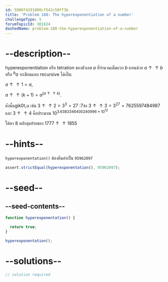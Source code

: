 ```yaml
---
id: 5900f4291000cf542c50ff3b
title: 'Problem 188: The hyperexponentiation of a number'
challengeType: 5
forumTopicId: 301824
dashedName: problem-188-the-hyperexponentiation-of-a-number
---
```


# --description--

hyperexponentiation หรือ tetration ของตัวเลข $a$ ที่จำนวนเต็มบวก $b$ แทนด้วย $a↑↑b$ หรือ ${}^ba$ จะเขียนแบบ recursive ได้เป็น:

$a↑↑1 = a$,

$a↑↑(k+1) = a^{(a↑↑k)}$.

ดังนั้นgik0t,u เช่น $3↑↑2 = 3^3 = 27$ :7ซง $3↑↑3 = 3^{27} = 7625597484987$ และ $3↑↑4$ คือประมาณ ${10}^{3.6383346400240996 \times {10}^{12} }$

ให้หา 8 หลักสุดท้ายของ $1777↑↑1855$

# --hints--

`hyperexponentation()` ต้องคืนค่าเป็น `95962097`

```js
assert.strictEqual(hyperexponentation(), 95962097);
```

# --seed--

## --seed-contents--

```js
function hyperexponentation() {

  return true;
}

hyperexponentation();
```

# --solutions--

```js
// solution required
```
